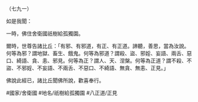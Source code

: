 （七九一）

如是我聞：

一時，佛住舍衛國祇樹給孤獨園。

爾時，世尊告諸比丘：「有邪、有邪道，有正、有正道。諦聽，善思，當為汝說。何等為邪？謂地獄、畜生、餓鬼。何等為邪道？謂殺、盜、邪婬、妄語、兩舌、惡口、綺語、貪、恚、邪見。何等為正？謂人、天、涅槃。何等為正道？謂不殺、不盜、不邪婬、不妄語、不兩舌、不惡口、不綺語、無貪、無恚、正見。」

佛說此經已，諸比丘聞佛所說，歡喜奉行。

#國家/舍衛國
#地名/祇樹給孤獨園
#八正道/正見
